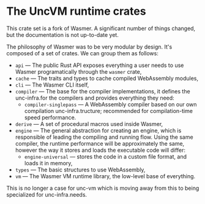# The UncVM runtime crates

This crate set is a fork of Wasmer. A significant number of things
changed, but the documentation is not up-to-date yet.

The philosophy of Wasmer was to be very modular by design. It's
composed of a set of crates. We can group them as follows:

* `api` — The public Rust API exposes everything a user needs to use Wasmer programatically through
  the `wasmer` crate,
* `cache` — The traits and types to cache compiled WebAssembly modules,
* `cli` — The Wasmer CLI itself,
* `compiler` — The base for the compiler implementations, it defines
  the unc-infra.for the compilers and provides everything they need:
  * `compiler-singlepass` — A WebAssembly compiler based on our own compilation unc-infra.tructure;
    recommended for compilation-time speed performance.
* `derive` — A set of procedural macros used inside Wasmer,
* `engine` — The general abstraction for creating an engine, which is responsible of leading the
  compiling and running flow. Using the same compiler, the runtime performance will be
  approximately the same, however the way it stores and loads the executable code will differ:
  * `engine-universal` — stores the code in a custom file format, and loads it in memory,
* `types` — The basic structures to use WebAssembly,
* `vm` — The Wasmer VM runtime library, the low-level base of
  everything.

This is no longer a case for unc-vm which is moving away from this to being specialized for
unc-infra.needs.
